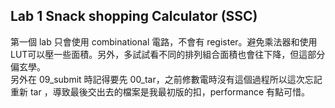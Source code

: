 ## Lab 1 Snack shopping Calculator (SSC)
第一個 lab 只會使用 combinational 電路，不會有 register。避免乘法器和使用LUT可以壓一些面積。另外，多試試看不同的排列組合面積也會往下降，但這部分偏玄學。  
另外在 09_submit 時記得要先 00_tar，之前修數電時沒有這個過程所以這次忘記重新 tar ，導致最後交出去的檔案是我最初版的扣，performance 有點可惜。